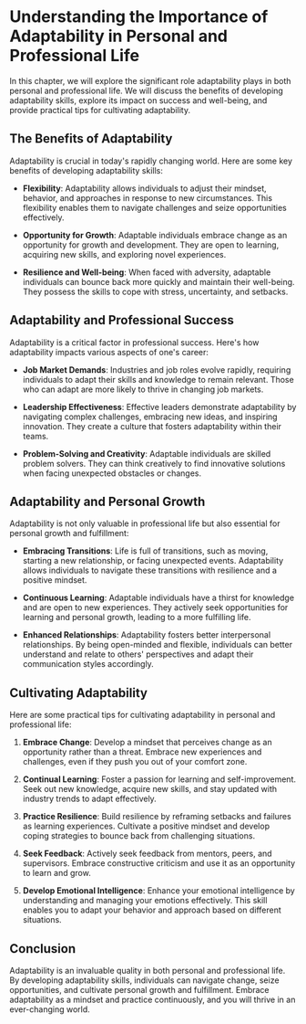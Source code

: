 Understanding the Importance of Adaptability in Personal and Professional Life
==========================================================================================

In this chapter, we will explore the significant role adaptability plays in both personal and professional life. We will discuss the benefits of developing adaptability skills, explore its impact on success and well-being, and provide practical tips for cultivating adaptability.

The Benefits of Adaptability
----------------------------

Adaptability is crucial in today's rapidly changing world. Here are some key benefits of developing adaptability skills:

* **Flexibility**: Adaptability allows individuals to adjust their mindset, behavior, and approaches in response to new circumstances. This flexibility enables them to navigate challenges and seize opportunities effectively.

* **Opportunity for Growth**: Adaptable individuals embrace change as an opportunity for growth and development. They are open to learning, acquiring new skills, and exploring novel experiences.

* **Resilience and Well-being**: When faced with adversity, adaptable individuals can bounce back more quickly and maintain their well-being. They possess the skills to cope with stress, uncertainty, and setbacks.

Adaptability and Professional Success
-------------------------------------

Adaptability is a critical factor in professional success. Here's how adaptability impacts various aspects of one's career:

* **Job Market Demands**: Industries and job roles evolve rapidly, requiring individuals to adapt their skills and knowledge to remain relevant. Those who can adapt are more likely to thrive in changing job markets.

* **Leadership Effectiveness**: Effective leaders demonstrate adaptability by navigating complex challenges, embracing new ideas, and inspiring innovation. They create a culture that fosters adaptability within their teams.

* **Problem-Solving and Creativity**: Adaptable individuals are skilled problem solvers. They can think creatively to find innovative solutions when facing unexpected obstacles or changes.

Adaptability and Personal Growth
--------------------------------

Adaptability is not only valuable in professional life but also essential for personal growth and fulfillment:

* **Embracing Transitions**: Life is full of transitions, such as moving, starting a new relationship, or facing unexpected events. Adaptability allows individuals to navigate these transitions with resilience and a positive mindset.

* **Continuous Learning**: Adaptable individuals have a thirst for knowledge and are open to new experiences. They actively seek opportunities for learning and personal growth, leading to a more fulfilling life.

* **Enhanced Relationships**: Adaptability fosters better interpersonal relationships. By being open-minded and flexible, individuals can better understand and relate to others' perspectives and adapt their communication styles accordingly.

Cultivating Adaptability
------------------------

Here are some practical tips for cultivating adaptability in personal and professional life:

1. **Embrace Change**: Develop a mindset that perceives change as an opportunity rather than a threat. Embrace new experiences and challenges, even if they push you out of your comfort zone.

2. **Continual Learning**: Foster a passion for learning and self-improvement. Seek out new knowledge, acquire new skills, and stay updated with industry trends to adapt effectively.

3. **Practice Resilience**: Build resilience by reframing setbacks and failures as learning experiences. Cultivate a positive mindset and develop coping strategies to bounce back from challenging situations.

4. **Seek Feedback**: Actively seek feedback from mentors, peers, and supervisors. Embrace constructive criticism and use it as an opportunity to learn and grow.

5. **Develop Emotional Intelligence**: Enhance your emotional intelligence by understanding and managing your emotions effectively. This skill enables you to adapt your behavior and approach based on different situations.

Conclusion
----------

Adaptability is an invaluable quality in both personal and professional life. By developing adaptability skills, individuals can navigate change, seize opportunities, and cultivate personal growth and fulfillment. Embrace adaptability as a mindset and practice continuously, and you will thrive in an ever-changing world.

